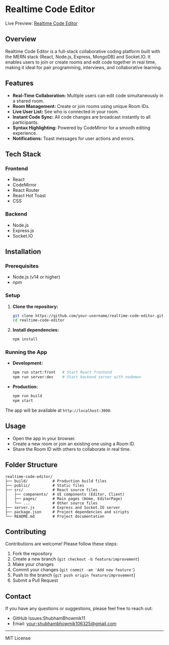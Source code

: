 # Realtime Code Editor

Live Preview: [Realtime Code Editor](#)

## Overview
Realtime Code Editor is a full-stack collaborative coding platform built with the MERN stack (React, Node.js, Express, MongoDB) and Socket.IO. It enables users to join or create rooms and edit code together in real time, making it ideal for pair programming, interviews, and collaborative learning.

## Features
- **Real-Time Collaboration:** Multiple users can edit code simultaneously in a shared room.
- **Room Management:** Create or join rooms using unique Room IDs.
- **Live User List:** See who is connected in your room.
- **Instant Code Sync:** All code changes are broadcast instantly to all participants.
- **Syntax Highlighting:** Powered by CodeMirror for a smooth editing experience.
- **Notifications:** Toast messages for user actions and errors.

## Tech Stack
### Frontend
- React
- CodeMirror
- React Router
- React Hot Toast
- CSS

### Backend
- Node.js
- Express.js
- Socket.IO

## Installation

### Prerequisites
- Node.js (v14 or higher)
- npm

### Setup
1. **Clone the repository:**
   ```sh
   git clone https://github.com/your-username/realtime-code-editor.git
   cd realtime-code-editor
   ```
2. **Install dependencies:**
   ```sh
   npm install
   ```

### Running the App
- **Development:**
  ```sh
  npm run start:front   # Start React frontend
  npm run server:dev    # Start backend server with nodemon
  ```
- **Production:**
  ```sh
  npm run build
  npm start
  ```

The app will be available at `http://localhost:3000`.

## Usage
- Open the app in your browser.
- Create a new room or join an existing one using a Room ID.
- Share the Room ID with others to collaborate in real time.

## Folder Structure
```
realtime-code-editor/
├── build/           # Production build files
├── public/          # Static files
├── src/             # React source files
│   ├── components/  # UI components (Editor, Client)
│   ├── pages/       # Main pages (Home, EditorPage)
│   └── ...          # Other source files
├── server.js        # Express and Socket.IO server
├── package.json     # Project dependencies and scripts
└── README.md        # Project documentation
```

## Contributing
Contributions are welcome! Please follow these steps:
1. Fork the repository
2. Create a new branch (`git checkout -b feature/improvement`)
3. Make your changes
4. Commit your changes (`git commit -am 'Add new feature'`)
5. Push to the branch (`git push origin feature/improvement`)
6. Submit a Pull Request

## Contact
If you have any questions or suggestions, please feel free to reach out:
- GitHub Issues:ShubhamBhowmik11
- Email: your-shubhambhowmik106325@gmail.com

---
MIT License
